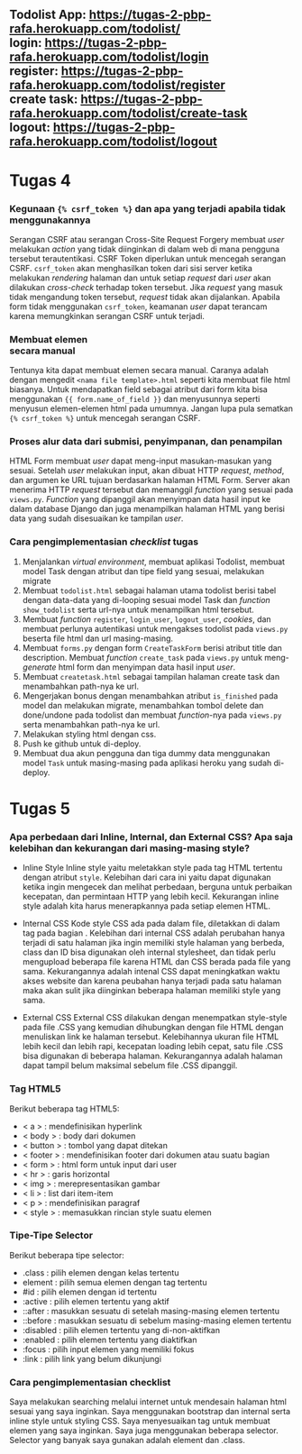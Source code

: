 Todolist App: https://tugas-2-pbp-rafa.herokuapp.com/todolist/  
login: https://tugas-2-pbp-rafa.herokuapp.com/todolist/login  
register: https://tugas-2-pbp-rafa.herokuapp.com/todolist/register  
create task: https://tugas-2-pbp-rafa.herokuapp.com/todolist/create-task  
logout: https://tugas-2-pbp-rafa.herokuapp.com/todolist/logout  
---
# Tugas 4

### Kegunaan `{% csrf_token %}` dan apa yang terjadi apabila tidak menggunakannya  
Serangan CSRF atau serangan Cross-Site Request Forgery membuat _user_ melakukan _action_ yang tidak diinginkan
di dalam web di mana pengguna tersebut terautentikasi. CSRF Token diperlukan untuk mencegah serangan CSRF. `csrf_token`
akan menghasilkan token dari sisi server ketika melakukan _rendering_ halaman dan untuk setiap _request_ dari _user_
akan dilakukan _cross-check_ terhadap token tersebut. Jika _request_ yang masuk tidak mengandung token tersebut, _request_
tidak akan dijalankan. Apabila form tidak menggunakan `csrf_token`, keamanan _user_ dapat terancam karena memungkinkan
serangan CSRF untuk terjadi.  

### Membuat elemen <form> secara manual  
Tentunya kita dapat membuat elemen <form> secara manual. Caranya adalah dengan mengedit `<nama file template>.html` seperti
kita membuat file html biasanya. Untuk mendapatkan field sebagai atribut dari form kita bisa menggunakan `{{ form.name_of_field }}`
dan menyusunnya seperti menyusun elemen-elemen html pada umumnya. Jangan lupa pula sematkan `{% csrf_token %}` untuk mencegah
serangan CSRF.  
  
### Proses alur data dari submisi, penyimpanan, dan penampilan  
HTML Form membuat _user_ dapat meng-input masukan-masukan yang sesuai. Setelah _user_ melakukan input, akan dibuat HTTP _request_,
_method_, dan argumen ke URL tujuan berdasarkan halaman HTML Form. Server akan menerima HTTP _request_ tersebut dan memanggil _function_
yang sesuai pada `views.py`. _Function_ yang dipanggil akan menyimpan data hasil input ke dalam database Django dan juga menampilkan
halaman HTML yang berisi data yang sudah disesuaikan ke tampilan _user_.  
  
### Cara pengimplementasian _checklist_ tugas  
1. Menjalankan _virtual environment_, membuat aplikasi Todolist, membuat model Task dengan atribut dan tipe field yang sesuai, melakukan migrate  
2. Membuat `todolist.html` sebagai halaman utama todolist berisi tabel dengan data-data yang di-looping sesuai model Task dan _function_ `show_todolist`
serta url-nya untuk menampilkan html tersebut.  
3. Membuat _function_ `register`, `login_user`, `logout_user`, _cookies_, dan membuat perlunya autentikasi untuk mengakses todolist pada `views.py` beserta file html dan url masing-masing.  
4. Membuat `forms.py` dengan form `CreateTaskForm` berisi atribut title dan description. Membuat _function_ `create_task` pada `views.py` untuk meng-_generate_
html form dan menyimpan data hasil input _user_.
5. Membuat `createtask.html` sebagai tampilan halaman create task dan menambahkan path-nya ke url.  
6. Mengerjakan bonus dengan menambahkan atribut `is_finished` pada model dan melakukan migrate, menambahkan tombol delete dan done/undone pada todolist
dan membuat _function_-nya pada `views.py` serta menambahkan path-nya ke url.  
7. Melakukan styling html dengan css.
8. Push ke github untuk di-deploy.
9. Membuat dua akun pengguna dan tiga dummy data menggunakan model `Task` untuk masing-masing pada aplikasi heroku yang sudah di-deploy.

  
# Tugas 5  

### Apa perbedaan dari Inline, Internal, dan External CSS? Apa saja kelebihan dan kekurangan dari masing-masing style?
  * Inline Style
    Inline style yaitu meletakkan style pada tag HTML tertentu dengan atribut `style`. Kelebihan dari cara ini yaitu dapat digunakan ketika ingin mengecek dan melihat perbedaan, berguna untuk perbaikan kecepatan, dan permintaan HTTP yang lebih kecil. Kekurangan inline style adalah kita harus menerapkannya pada setiap elemen HTML.
  
  * Internal CSS
    Kode style CSS ada pada dalam file, diletakkan di dalam tag <style></style> pada bagian <head></head>. Kelebihan dari internal CSS adalah perubahan hanya terjadi di satu halaman jika ingin memiliki style halaman yang berbeda, class dan ID bisa digunakan oleh internal stylesheet, dan tidak perlu mengupload beberapa file karena HTML dan CSS berada pada file yang sama. Kekurangannya adalah intenal CSS dapat meningkatkan waktu akses website dan karena peubahan hanya terjadi pada satu halaman maka akan sulit jika diinginkan beberapa halaman memiliki style yang sama.
  
  * External CSS
    External CSS dilakukan dengan menempatkan style-style pada file .CSS yang kemudian dihubungkan dengan file HTML dengan menuliskan link ke halaman tersebut. Kelebihannya ukuran file HTML lebih kecil dan lebih rapi, kecepatan loading lebih cepat, satu file .CSS bisa digunakan di beberapa halaman. Kekurangannya adalah halaman dapat tampil belum maksimal sebelum file .CSS dipanggil.
  
### Tag HTML5
  Berikut beberapa tag HTML5:
  * < a > : mendefinisikan hyperlink
  * < body > : body dari dokumen
  * < button > : tombol yang dapat ditekan
  * < footer > : mendefinisikan footer dari dokumen atau suatu bagian
  * < form > : html form untuk input dari user
  * < hr > : garis horizontal
  * < img > : merepresentasikan gambar
  * < li > : list dari item-item
  * < p > : mendefinisikan paragraf
  * < style > : memasukkan rincian style suatu elemen
  
  ### Tipe-Tipe Selector
   Berikut beberapa tipe selector:
   * .class : pilih elemen dengan kelas tertentu
   * element : pilih semua elemen dengan tag tertentu
   * #id : pilih elemen dengan id tertentu
   * :active : pilih elemen tertentu yang aktif
   * ::after : masukkan sesuatu di setelah masing-masing elemen tertentu
   * ::before : masukkan sesuatu di sebelum masing-masing elemen tertentu
   * :disabled : pilih elemen tertentu yang di-non-aktifkan
   * :enabled : pilih elemen tertentu yang diaktifkan
   * :focus : pilih input elemen yang memiliki fokus
   * :link : pilih link yang belum dikunjungi
 
  ### Cara pengimplementasian checklist
  Saya melakukan searching melalui internet untuk mendesain halaman html sesuai yang saya inginkan. Saya menggunakan bootstrap dan internal serta inline style untuk styling CSS. Saya menyesuaikan tag untuk membuat elemen yang saya inginkan. Saya juga menggunakan beberapa selector. Selector yang banyak saya gunakan adalah element dan .class.
    
  
